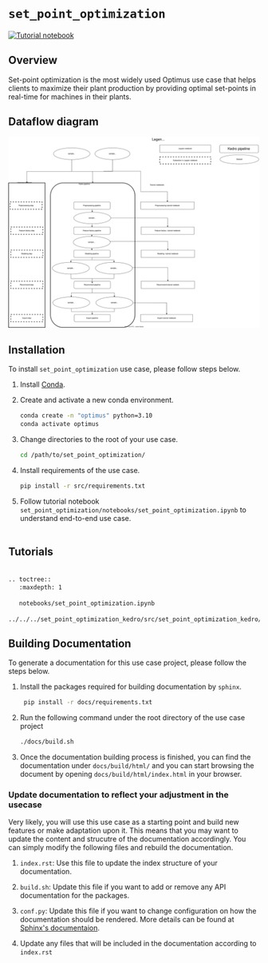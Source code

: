 # `set_point_optimization`
[![Tutorial notebook](https://img.shields.io/badge/jupyter-tutorial_notebook-orange?style=for-the-badge&logo=jupyter)](notebooks/set_point_optimization.ipynb)

## Overview
Set-point optimization is the most widely used Optimus use case
that helps clients to maximize their plant production
by providing optimal set-points in real-time for machines in their plants.

## Dataflow diagram
![img.png](docs/source/_images/spo_dataflow.svg)


## Installation
To install `set_point_optimization` use case, please follow steps below.

1. Install [Conda](https://www.anaconda.com/products/distribution).<br>

2. Create and activate a new conda environment.

    ```bash
    conda create -n "optimus" python=3.10
    conda activate optimus
    ```

3. Change directories to the root of your use case.

    ```bash
    cd /path/to/set_point_optimization/
    ```

4. Install requirements of the use case.

    ```bash
    pip install -r src/requirements.txt
    ```

5. Follow tutorial notebook `set_point_optimization/notebooks/set_point_optimization.ipynb` to understand end-to-end use case.
<br><br>


## Tutorials
```{eval-rst}

.. toctree::
   :maxdepth: 1

   notebooks/set_point_optimization.ipynb
   ../../../set_point_optimization_kedro/src/set_point_optimization_kedro/README.md
```

## Building Documentation

To generate a documentation for this use case project, please follow the steps below.

1. Install the packages required for building documentation by `sphinx`.

   ```bash
    pip install -r docs/requirements.txt
    ```

2. Run the following command under the root directory of the use case project

   ```bash
   ./docs/build.sh
   ```

3. Once the documentation building process is finished, you can find the documentation under `docs/build/html/` and you can start browsing the document by opening `docs/build/html/index.html` in your browser.


### Update documentation to reflect your adjustment in the usecase
Very likely, you will use this use case as a starting point and build new features or make adaptation upon it. This means that you may want to update the content and strucutre of the documentation accordingly. You can simply modify the following files and rebuild the documentation.

1. `index.rst`: Use this file to update the index structure of your documentation.

2. `build.sh`: Update this file if you want to add or remove any API documentation for the packages.

3. `conf.py`: Update this file if you want to change configuration on how the documentation should be rendered. More details can be found at [Sphinx's documentaion](https://www.sphinx-doc.org/en/master/usage/configuration.html).

4. Update any files that will be included in the documentation according to `index.rst` 